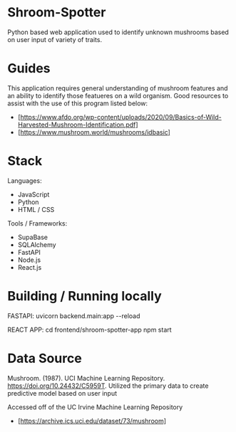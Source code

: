 # Shroom-Spotter
Python based web application used to identify unknown mushrooms based on user input of variety of traits. 

# Guides
This application requires general understanding of mushroom features and an ability to identify those featueres on a wild organism.
Good resources to assist with the use of this program listed below:
- [https://www.afdo.org/wp-content/uploads/2020/09/Basics-of-Wild-Harvested-Mushroom-Identification.pdf]
- [https://www.mushroom.world/mushrooms/idbasic]

# Stack
Languages:
- JavaScript
- Python
- HTML / CSS

Tools / Frameworks:
- SupaBase
- SQLAlchemy
- FastAPI
- Node.js
- React.js

# Building / Running locally
FASTAPI:
uvicorn backend.main:app --reload

REACT APP:
cd frontend/shroom-spotter-app
npm start

# Data Source
Mushroom. (1987). UCI Machine Learning Repository. https://doi.org/10.24432/C5959T.
Utilized the primary data to create predictive model based on user input

Accessed off of the UC Irvine Machine Learning Repository
- [https://archive.ics.uci.edu/dataset/73/mushroom]
